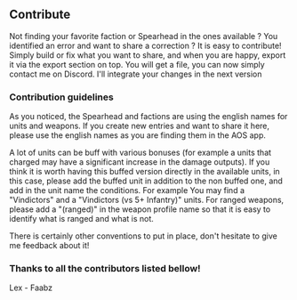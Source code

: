 ## Contribute

Not finding your favorite faction or Spearhead in the ones available ? You identified an error and want to share a correction ?
It is easy to contribute! Simply build or fix what you want to share, and when you are happy, export it via the export section on top. You will get a file, you can now simply contact me on Discord. I'll integrate your changes in the next version

### Contribution guidelines

As you noticed, the Spearhead and factions are using the english names for units and weapons. If you create new entries and want to share it here, please use the english names as you are finding them in the AOS app.

A lot of units can be buff with various bonuses (for example a units that charged may have a significant increase in the damage outputs). If you think it is worth having this buffed version directly in the available units, in this case, please add the buffed unit in addition to the non buffed one, and add in the unit name the conditions. For example You may find a "Vindictors" and a "Vindictors (vs 5+ Infantry)" units. For ranged weapons, please add a "(ranged)" in the weapon profile name so that it is easy to identify what is ranged and what is not. 

There is certainly other conventions to put in place, don't hesitate to give me feedback about it!

### Thanks to all the contributors listed bellow!

Lex - Faabz